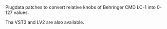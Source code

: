 Plugdata patches to convert relative knobs of Behringer CMD LC-1 into 0-127 values.

Tha VST3 and LV2 are also available.
